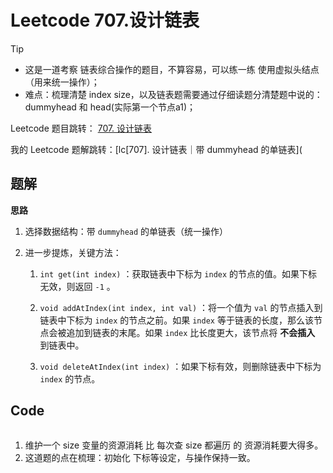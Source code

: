 # Leetcode 707.设计链表

> [!TIP]
>
> - 这是一道考察 链表综合操作的题目，不算容易，可以练一练 使用虚拟头结点（用来统一操作）；
> - 难点：梳理清楚 index size，以及链表题需要通过仔细读题分清楚题中说的： dummyhead 和 head(实际第一个节点a1)；



Leetcode 题目跳转： [707. 设计链表](https://leetcode.cn/problems/design-linked-list/description/)

我的 Leetcode 题解跳转：[lc[707]. 设计链表｜带 dummyhead 的单链表](



## 题解

**思路**

1. 选择数据结构：带 `dummyhead` 的单链表（统一操作）

2. 进一步提炼，关键方法：

   1. `int get(int index)` ：获取链表中下标为 `index` 的节点的值。如果下标无效，则返回 `-1` 。

   2. `void addAtIndex(int index, int val)` ：将一个值为 `val` 的节点插入到链表中下标为 `index` 的节点之前。如果 `index` 等于链表的长度，那么该节点会被追加到链表的末尾。如果 `index` 比长度更大，该节点将 **不会插入** 到链表中。

   3. `void deleteAtIndex(int index)` ：如果下标有效，则删除链表中下标为 `index` 的节点。





## Code

```java

```

1. 维护一个 size 变量的资源消耗 比 每次查 size 都遍历 的 资源消耗要大得多。
2. 这道题的点在梳理：初始化 下标等设定，与操作保持一致。



























































